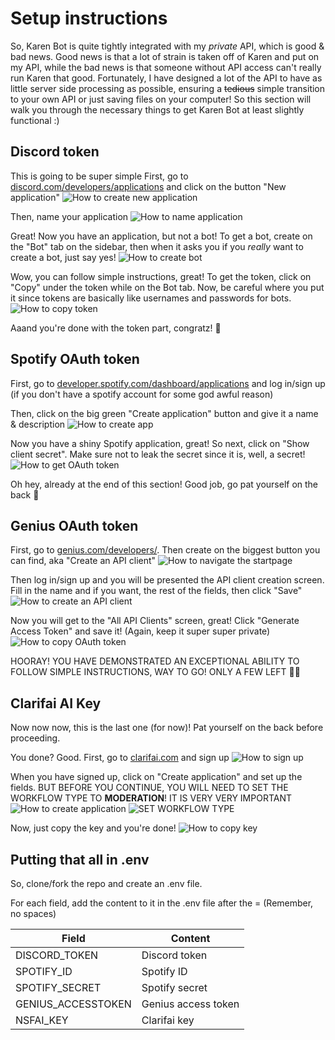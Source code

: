 # Setup instructions
So, Karen Bot is quite tightly integrated with my *private* API, which is good & bad news. Good news is that a lot of strain is taken off of Karen and put on my API, while the bad news is that someone without API access can't really run Karen that good. Fortunately, I have designed a lot of the API to have as little server side processing as possible, ensuring a ~~tedious~~ simple transition to your own API or just saving files on your computer!
So this section will walk you through the necessary things to get Karen Bot at least slightly functional :)

## Discord token
This is going to be super simple
First, go to [discord.com/developers/applications](https://discord.com/developers/applications) and click on the button "New application"
![How to create new application](https://cdn.exerra.xyz/files/png/tutorials/discord_bot_token/create_application.png)

Then, name your application
![How to name application](https://cdn.exerra.xyz/files/png/tutorials/discord_bot_token/name_application.png)

Great! Now you have an application, but not a bot! To get a bot, create on the "Bot" tab on the sidebar, then when it asks you if you *really* want to create a bot, just say yes!
![How to create bot](https://cdn.exerra.xyz/files/png/tutorials/discord_bot_token/click_on_bot.png)

Wow, you can follow simple instructions, great! To get the token, click on "Copy" under the token while on the Bot tab. Now, be careful where you put it since tokens are basically like usernames and passwords for bots.
![How to copy token](https://cdn.exerra.xyz/files/png/tutorials/discord_bot_token/copy_token.png)

Aaand you're done with the token part, congratz! 🎉

## Spotify OAuth token
First, go to [developer.spotify.com/dashboard/applications](https://developer.spotify.com/dashboard/applications) and log in/sign up (if you don't have a spotify account for some god awful reason)

Then, click on the big green "Create application" button and give it a name & description
![How to create app](https://cdn.exerra.xyz/files/png/tutorials/spotify_oauth/create_app.png)

Now you have a shiny Spotify application, great! So next, click on "Show client secret". Make sure not to leak the secret since it is, well, a secret!
![How to get OAuth token](https://cdn.exerra.xyz/files/png/tutorials/spotify_oauth/get_token.png)

Oh hey, already at the end of this section! Good job, go pat yourself on the back 🥳

## Genius OAuth token
First, go to [genius.com/developers/](https://genius.com/developers/). Then create on the biggest button you can find, aka "Create an API client"
![How to navigate the startpage](https://cdn.exerra.xyz/files/png/tutorials/genius_oauth/startpage.png)

Then log in/sign up and you will be presented the API client creation screen. Fill in the name and if you want, the rest of the fields, then click "Save"
![How to create an API client](https://cdn.exerra.xyz/files/png/tutorials/genius_oauth/create_api_client.png)

Now you will get to the "All API Clients" screen, great! Click "Generate Access Token" and save it! (Again, keep it super super private)
![How to copy OAuth token](https://cdn.exerra.xyz/files/png/tutorials/genius_oauth/get_tokens.png)

HOORAY! YOU HAVE DEMONSTRATED AN EXCEPTIONAL ABILITY TO FOLLOW SIMPLE INSTRUCTIONS, WAY TO GO! ONLY A FEW LEFT 🥳🎉

## Clarifai AI Key
Now now now, this is the last one (for now)! Pat yourself on the back before proceeding.

You done? Good. First, go to [clarifai.com](https://clarifai.com) and sign up
![How to sign up](https://cdn.exerra.xyz/files/png/tutorials/clarifai_key/homepage.png)

When you have signed up, click on "Create application" and set up the fields. BUT BEFORE YOU CONTINUE, YOU WILL NEED TO SET THE WORKFLOW TYPE TO **MODERATION**! IT IS VERY VERY IMPORTANT
![How to create application](https://cdn.exerra.xyz/files/png/tutorials/clarifai_key/create_app.png)
![SET WORKFLOW TYPE](https://cdn.exerra.xyz/files/png/tutorials/clarifai_key/set_workflow.png)

Now, just copy the key and you're done!
![How to copy key](https://cdn.exerra.xyz/files/png/tutorials/clarifai_key/copy_key.png)

## Putting that all in .env
So, clone/fork the repo and create an .env file.

For each field, add the content to it in the .env file after the = (Remember, no spaces)

| Field              | Content             |
|--------------------|---------------------|
| DISCORD_TOKEN      | Discord token       |
| SPOTIFY_ID         | Spotify ID          |
| SPOTIFY_SECRET     | Spotify secret      |
| GENIUS_ACCESSTOKEN | Genius access token |
| NSFAI_KEY          | Clarifai key        |